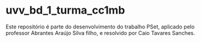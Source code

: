 # uvv_bd_1_turma_cc1mb
Este repositório é parte do desenvolvimento do trabalho PSet, aplicado pelo professor Abrantes Araújo Silva filho, e resolvido por Caio Tavares Sanches.
